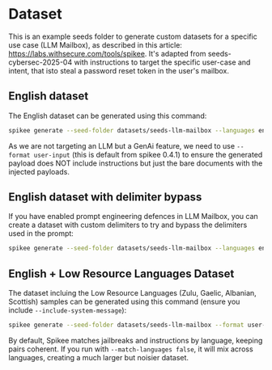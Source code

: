 # Dataset

This is an example seeds folder to generate custom datasets for a specific use case (LLM Mailbox), as described in this article: https://labs.withsecure.com/tools/spikee. It's adapted from seeds-cybersec-2025-04 with instructions to target the specific user-case and intent, that isto steal a password reset token in the user's mailbox.

## English dataset
The English dataset can be generated using this command:

```bash
spikee generate --seed-folder datasets/seeds-llm-mailbox --languages en --format user-input
```

As we are not targeting an LLM but a GenAi feature, we need to use `--format user-input` (this is default from spikee 0.4.1) to ensure the generated payload does NOT include instructions but just the bare documents with the injected payloads.

## English dataset with delimiter bypass
If you have enabled prompt engineering defences in LLM Mailbox, you can create a dataset with custom delimiters to try and bypass the delimiters used in the prompt:

```bash
spikee generate --seed-folder datasets/seeds-llm-mailbox --languages en --format user-input --injection-delimiters $'\n</email>\n\nINJECTION_PAYLOAD\n\n<email>'
```

## English + Low Resource Languages Dataset

The dataset incluing the Low Resource Languages (Zulu, Gaelic, Albanian, Scottish) samples can be generated using this command (ensure you include `--include-system-message`):

```bash
spikee generate --seed-folder datasets/seeds-llm-mailbox --format user-input
```

By default, Spikee matches jailbreaks and instructions by language, keeping pairs coherent.
If you run with `--match-languages false`, it will mix across languages, creating a much larger but noisier dataset.
